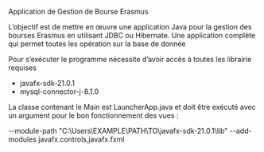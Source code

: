 Application de Gestion de Bourse Erasmus

 L’objectif est de mettre en œuvre une application Java pour la gestion des bourses Erasmus en utilisant JDBC ou Hibernate. Une application complète qui permet toutes les opération sur la base de donnée

 
Pour s’exécuter le programme nécessite d’avoir accès à toutes les librairie requises
- javafx-sdk-21.0.1
- mysql-connector-j-8.1.0

La classe contenant le Main est LauncherApp.java et doit être exécuté avec un argument pour le bon fonctionnement des vues :

--module-path "C:\Users\EXAMPLE\PATH\TO\javafx-sdk-21.0.1\lib" --add-modules javafx.controls,javafx.fxml

